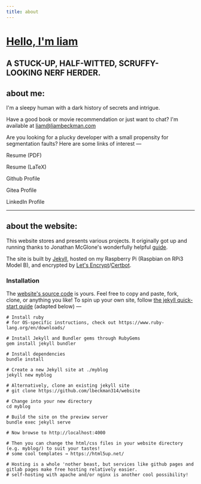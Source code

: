 ```yaml
---
title: about
---
```


<h1><a href="" id="wiki"><span id="hello" title="Hello, I'm liam">Hello, I'm liam</span></a>
    <object id="smile" type="image/svg+xml" data="/assets/svg/icon-smile.svg"></object>
</h1>

<h2 id="stuck-up">A STUCK-UP, HALF-WITTED, SCRUFFY-LOOKING NERF HERDER.</h2>

## about me:
I'm a sleepy human with a dark history of secrets and intrigue.

Have a good book or movie recommendation or just want to chat? I'm available at <a href="mailto:liam@liambeckman.com">liam@liambeckman.com</a>

Are you looking for a plucky developer with a small propensity for segmentation faults? Here are some links of interest —

<div class="inline-block profiles">
    <div class="featured">
        <a href="https://liambeckman.com/pkgs/resume/resume-liam-beckman.pdf"></a>
        <object class="showoff" type="image/svg+xml" data="/assets/svg/pdf.svg"></object>
        <p> Resume (PDF)</p>
    </div>
    <div class="featured">
        <a href="https://git.liambeckman.com/liam/resume/src/branch/master/resume-liam-beckman.tex"></a>
        <object class="showoff" type="image/svg+xml" data="/assets/svg/tex.svg"></object>
        <p>Resume (LaTeX)</p>
    </div>
    <div class="featured">
        <a href="https://github.com/lbeckman314/"></a>
        <object class="showoff" type="image/svg+xml" data="/assets/svg/github.svg"></object>
        <p>Github Profile</p>
    </div>
    <div class="featured">
        <a href="https://git.liambeckman.com/liam"></a>
        <object class="showoff" type="image/svg+xml" data="/assets/svg/gitea.svg"></object>
        <p>Gitea Profile</p>
    </div>
    <div class="featured">
        <a href="https://www.linkedin.com/in/liam-beckman-ab3183a6/"></a>
        <object class="showoff" type="image/svg+xml" data="/assets/svg/linkedin.svg"></object>
        <p>LinkedIn Profile</p>
    </div>
</div>

---

## about the website:

This website stores and presents various projects. It originally got up and running thanks to Jonathan McGlone's wonderfully helpful [guide](http://jmcglone.com/guides/github-pages/).

The site is built by [Jekyll](https://jekyllrb.com/), hosted on my Raspberry Pi (Raspbian on RPi3 Model B), and encrypted by [Let's Encrypt](https://letsencrypt.org/)/[Certbot](https://certbot.eff.org/).

### Installation

The [website's source code](https://github.com/lbeckman314/website) is yours. Feel free to copy and paste, fork, clone, or anything you like! To spin up your own site, follow [the jekyll quick-start quide](https://jekyllrb.com/docs/quickstart/) (adapted below) —

```shell
# Install ruby
# for OS-specific instructions, check out https://www.ruby-lang.org/en/downloads/

# Install Jekyll and Bundler gems through RubyGems
gem install jekyll bundler

# Install dependencies
bundle install

# Create a new Jekyll site at ./myblog
jekyll new myblog

# Alternatively, clone an existing jekyll site
# git clone https://github.com/lbeckman314/website

# Change into your new directory
cd myblog

# Build the site on the preview server
bundle exec jekyll serve

# Now browse to http://localhost:4000

# Then you can change the html/css files in your website directory (e.g. myblog/) to suit your tastes!
# some cool templates → https://html5up.net/

# Hosting is a whole 'nother beast, but services like github pages and gitlab pages make free hosting relatively easier.
# self-hosting with apache and/or nginx is another cool possibility!
```
<script type="text/javascript" src="/assets/js/name.js"/>

